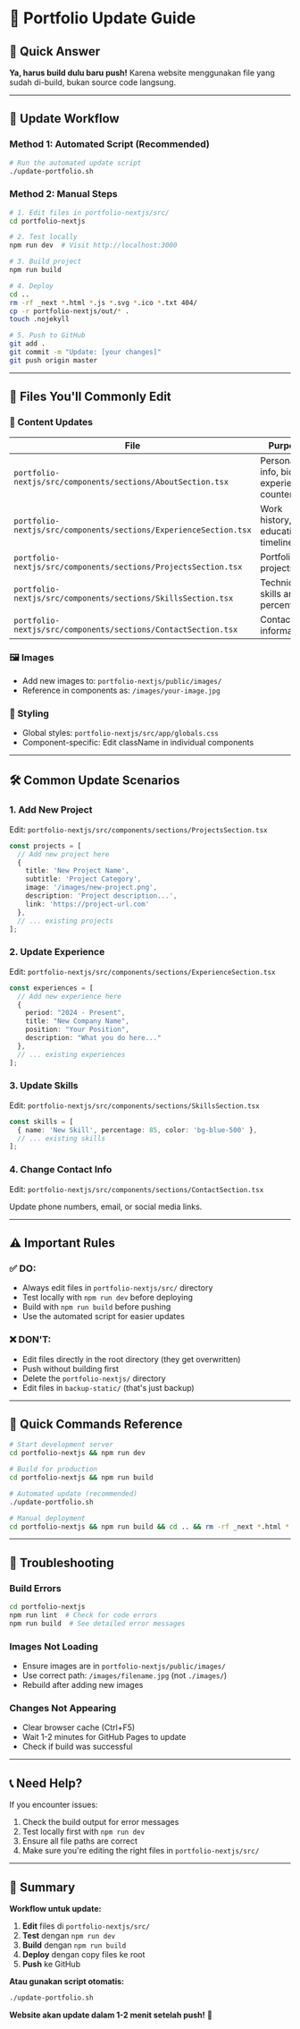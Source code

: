 # 📝 Portfolio Update Guide

## 🎯 Quick Answer
**Ya, harus build dulu baru push!** Karena website menggunakan file yang sudah di-build, bukan source code langsung.

---

## 🔄 Update Workflow

### **Method 1: Automated Script (Recommended)**
```bash
# Run the automated update script
./update-portfolio.sh
```

### **Method 2: Manual Steps**
```bash
# 1. Edit files in portfolio-nextjs/src/
cd portfolio-nextjs

# 2. Test locally
npm run dev  # Visit http://localhost:3000

# 3. Build project
npm run build

# 4. Deploy
cd ..
rm -rf _next *.html *.js *.svg *.ico *.txt 404/
cp -r portfolio-nextjs/out/* .
touch .nojekyll

# 5. Push to GitHub
git add .
git commit -m "Update: [your changes]"
git push origin master
```

---

## 📁 **Files You'll Commonly Edit**

### **📝 Content Updates**
| File | Purpose |
|------|---------|
| `portfolio-nextjs/src/components/sections/AboutSection.tsx` | Personal info, bio, experience counter |
| `portfolio-nextjs/src/components/sections/ExperienceSection.tsx` | Work history, education timeline |
| `portfolio-nextjs/src/components/sections/ProjectsSection.tsx` | Portfolio projects |
| `portfolio-nextjs/src/components/sections/SkillsSection.tsx` | Technical skills and percentages |
| `portfolio-nextjs/src/components/sections/ContactSection.tsx` | Contact information |

### **🖼️ Images**
- Add new images to: `portfolio-nextjs/public/images/`
- Reference in components as: `/images/your-image.jpg`

### **🎨 Styling**
- Global styles: `portfolio-nextjs/src/app/globals.css`
- Component-specific: Edit className in individual components

---

## 🛠️ **Common Update Scenarios**

### **1. Add New Project**
Edit: `portfolio-nextjs/src/components/sections/ProjectsSection.tsx`

```typescript
const projects = [
  // Add new project here
  {
    title: 'New Project Name',
    subtitle: 'Project Category',
    image: '/images/new-project.png',
    description: 'Project description...',
    link: 'https://project-url.com'
  },
  // ... existing projects
];
```

### **2. Update Experience**
Edit: `portfolio-nextjs/src/components/sections/ExperienceSection.tsx`

```typescript
const experiences = [
  // Add new experience here
  {
    period: "2024 - Present",
    title: "New Company Name",
    position: "Your Position",
    description: "What you do here..."
  },
  // ... existing experiences
];
```

### **3. Update Skills**
Edit: `portfolio-nextjs/src/components/sections/SkillsSection.tsx`

```typescript
const skills = [
  { name: 'New Skill', percentage: 85, color: 'bg-blue-500' },
  // ... existing skills
];
```

### **4. Change Contact Info**
Edit: `portfolio-nextjs/src/components/sections/ContactSection.tsx`

Update phone numbers, email, or social media links.

---

## ⚠️ **Important Rules**

### **✅ DO:**
- Always edit files in `portfolio-nextjs/src/` directory
- Test locally with `npm run dev` before deploying
- Build with `npm run build` before pushing
- Use the automated script for easier updates

### **❌ DON'T:**
- Edit files directly in the root directory (they get overwritten)
- Push without building first
- Delete the `portfolio-nextjs/` directory
- Edit files in `backup-static/` (that's just backup)

---

## 🚀 **Quick Commands Reference**

```bash
# Start development server
cd portfolio-nextjs && npm run dev

# Build for production
cd portfolio-nextjs && npm run build

# Automated update (recommended)
./update-portfolio.sh

# Manual deployment
cd portfolio-nextjs && npm run build && cd .. && rm -rf _next *.html *.js *.svg *.ico *.txt 404/ && cp -r portfolio-nextjs/out/* . && touch .nojekyll && git add . && git commit -m "Update portfolio" && git push origin master
```

---

## 🔧 **Troubleshooting**

### **Build Errors**
```bash
cd portfolio-nextjs
npm run lint  # Check for code errors
npm run build  # See detailed error messages
```

### **Images Not Loading**
- Ensure images are in `portfolio-nextjs/public/images/`
- Use correct path: `/images/filename.jpg` (not `./images/`)
- Rebuild after adding new images

### **Changes Not Appearing**
- Clear browser cache (Ctrl+F5)
- Wait 1-2 minutes for GitHub Pages to update
- Check if build was successful

---

## 📞 **Need Help?**

If you encounter issues:
1. Check the build output for error messages
2. Test locally first with `npm run dev`
3. Ensure all file paths are correct
4. Make sure you're editing the right files in `portfolio-nextjs/src/`

---

## 🎉 **Summary**

**Workflow untuk update:**
1. **Edit** files di `portfolio-nextjs/src/`
2. **Test** dengan `npm run dev`
3. **Build** dengan `npm run build`
4. **Deploy** dengan copy files ke root
5. **Push** ke GitHub

**Atau gunakan script otomatis:**
```bash
./update-portfolio.sh
```

**Website akan update dalam 1-2 menit setelah push!** 🚀
